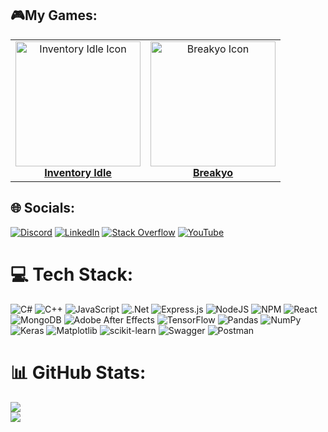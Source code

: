 ## 🎮My Games:


<table>
  <tr>
    <td align="center">
      <img src="https://i.imgur.com/LG33jwz.png" width="200" alt="Inventory Idle Icon"><br>
      <a href="https://play.google.com/store/apps/details?id=com.extedcoud.invntoryidle&hl=en&gl=US"><b>Inventory Idle</b></a>
    </td>
    <td align="center">
      <img src="https://shared.cloudflare.steamstatic.com/store_item_assets/steam/apps/1997910/header.jpg?t=1742053428" width="200" alt="Breakyo Icon"><br>
      <a href="https://store.steampowered.com/app/1997910/Breakyo/"><b>Breakyo</b></a>
    </td>
  </tr>
</table>


## 🌐 Socials:
[![Discord](https://img.shields.io/badge/Discord-%237289DA.svg?logo=discord&logoColor=white)](https://discord.gg/https://discord.com/invite/zZeQUXUtFQ) [![LinkedIn](https://img.shields.io/badge/LinkedIn-%230077B5.svg?logo=linkedin&logoColor=white)](https://linkedin.com/in/https://www.linkedin.com/in/rudransh-shinghal-484b78281?utm_source=share&utm_campaign=share_via&utm_content=profile&utm_medium=android_app) [![Stack Overflow](https://img.shields.io/badge/-Stackoverflow-FE7A16?logo=stack-overflow&logoColor=white)](https://stackoverflow.com/users/23585092) [![YouTube](https://img.shields.io/badge/YouTube-%23FF0000.svg?logo=YouTube&logoColor=white)](https://youtube.com/@https://youtube.com/@trufanzi9581?feature=shared) 

# 💻 Tech Stack:
![C#](https://img.shields.io/badge/c%23-%23239120.svg?style=flat&logo=csharp&logoColor=white) ![C++](https://img.shields.io/badge/c++-%2300599C.svg?style=flat&logo=c%2B%2B&logoColor=white) ![JavaScript](https://img.shields.io/badge/javascript-%23323330.svg?style=flat&logo=javascript&logoColor=%23F7DF1E) ![.Net](https://img.shields.io/badge/.NET-5C2D91?style=flat&logo=.net&logoColor=white) ![Express.js](https://img.shields.io/badge/express.js-%23404d59.svg?style=flat&logo=express&logoColor=%2361DAFB) ![NodeJS](https://img.shields.io/badge/node.js-6DA55F?style=flat&logo=node.js&logoColor=white) ![NPM](https://img.shields.io/badge/NPM-%23CB3837.svg?style=flat&logo=npm&logoColor=white) ![React](https://img.shields.io/badge/react-%2320232a.svg?style=flat&logo=react&logoColor=%2361DAFB) ![MongoDB](https://img.shields.io/badge/MongoDB-%234ea94b.svg?style=flat&logo=mongodb&logoColor=white) ![Adobe After Effects](https://img.shields.io/badge/Adobe%20After%20Effects-9999FF.svg?style=flat&logo=Adobe%20After%20Effects&logoColor=white) ![TensorFlow](https://img.shields.io/badge/TensorFlow-%23FF6F00.svg?style=flat&logo=TensorFlow&logoColor=white) ![Pandas](https://img.shields.io/badge/pandas-%23150458.svg?style=flat&logo=pandas&logoColor=white) ![NumPy](https://img.shields.io/badge/numpy-%23013243.svg?style=flat&logo=numpy&logoColor=white) ![Keras](https://img.shields.io/badge/Keras-%23D00000.svg?style=flat&logo=Keras&logoColor=white) ![Matplotlib](https://img.shields.io/badge/Matplotlib-%23ffffff.svg?style=flat&logo=Matplotlib&logoColor=black) ![scikit-learn](https://img.shields.io/badge/scikit--learn-%23F7931E.svg?style=flat&logo=scikit-learn&logoColor=white) ![Swagger](https://img.shields.io/badge/-Swagger-%23Clojure?style=flat&logo=swagger&logoColor=white) ![Postman](https://img.shields.io/badge/Postman-FF6C37?style=flat&logo=postman&logoColor=white)
# 📊 GitHub Stats:
![](https://komarev.com/ghpvc/?username=extedcouD&color=dc143c)<br/>
![](https://github-readme-stats.vercel.app/api?username=extedcouD&theme=midnight-purple&hide_border=false&include_all_commits=true&count_private=true)<br/>


<!-- Proudly created with GPRM ( https://gprm.itsvg.in ) -->
